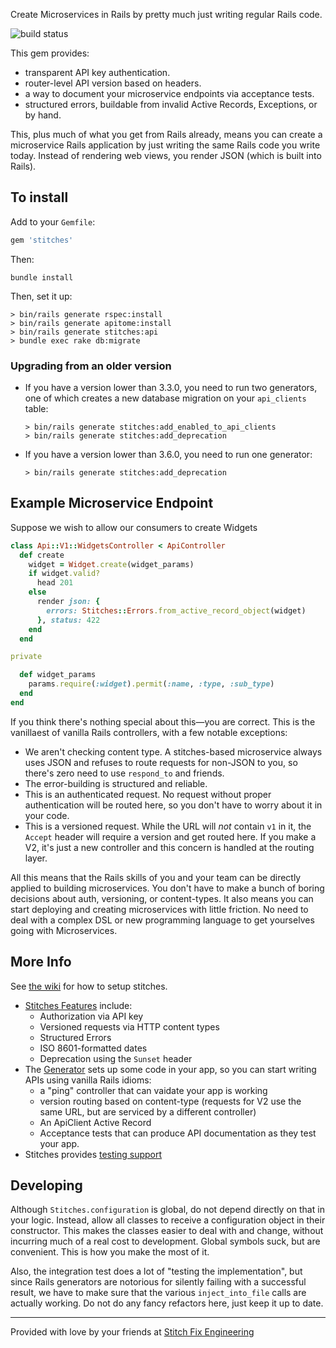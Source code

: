 Create Microservices in Rails by pretty much just writing regular Rails code.

![build status](https://travis-ci.org/stitchfix/stitches.svg?branch=master)

This gem provides:

* transparent API key authentication.
* router-level API version based on headers.
* a way to document your microservice endpoints via acceptance tests.
* structured errors, buildable from invalid Active Records, Exceptions, or by hand.

This, plus much of what you get from Rails already, means you can create a microservice Rails application by just writing the
same Rails code you write today.  Instead of rendering web views, you render JSON (which is built into Rails).

## To install

Add to your `Gemfile`:

```ruby
gem 'stitches'
```

Then:

```
bundle install
```

Then, set it up:

```
> bin/rails generate rspec:install
> bin/rails generate apitome:install
> bin/rails generate stitches:api
> bundle exec rake db:migrate
```

### Upgrading from an older version

* If you have a version lower than 3.3.0, you need to run two generators, one of which creates a new database migration on your
`api_clients` table:

  ```
  > bin/rails generate stitches:add_enabled_to_api_clients
  > bin/rails generate stitches:add_deprecation
  ```
* If you have a version lower than 3.6.0, you need to run one generator:

  ```
  > bin/rails generate stitches:add_deprecation
  ```

## Example Microservice Endpoint

Suppose we wish to allow our consumers to create Widgets

```ruby
class Api::V1::WidgetsController < ApiController
  def create
    widget = Widget.create(widget_params)
    if widget.valid?
      head 201
    else
      render json: { 
        errors: Stitches::Errors.from_active_record_object(widget) 
      }, status: 422
    end
  end

private

  def widget_params
    params.require(:widget).permit(:name, :type, :sub_type)
  end
end
```

If you think there's nothing special about this—you are correct.  This is the vanillaest of vanilla Rails controllers, with a few
notable exceptions:

* We aren't checking content type.  A stitches-based microservice always uses JSON and refuses to route requests for non-JSON to
you, so there's zero need to use `respond_to` and friends.
* The error-building is structured and reliable.
* This is an authenticated request.  No request without proper authentication will be routed here, so you don't have to worry
about it in your code.
* This is a versioned request.  While the URL will *not* contain `v1` in it, the `Accept` header will require a version and get
routed here.  If you make a V2, it's just a new controller and this concern is handled at the routing layer.

All this means that the Rails skills of you and your team can be directly applied to building microservices.  You don't have to make a bunch of boring decisions about auth, versioning, or content-types.  It also means you can start deploying and creating microservices with little friction.  No need to deal with a complex DSL or new programming language to get yourselves going with Microservices.

## More Info

See [the wiki](https://github.com/stitchfix/stitches/wiki/Setup) for how to setup stitches.

* [Stitches Features](https://github.com/stitchfix/stitches/wiki/Features-of-Stitches) include:
  - Authorization via API key
  - Versioned requests via HTTP content types
  - Structured Errors
  - ISO 8601-formatted dates
  - Deprecation using the `Sunset` header
* The [Generator](https://github.com/stitchfix/stitches/wiki/Generator) sets up some code in your app, so you can start writing
APIs using vanilla Rails idioms:
  - a "ping" controller that can vaidate your app is working
  - version routing based on content-type (requests for V2 use the same URL, but are serviced by a different controller)
  - An ApiClient Active Record
  - Acceptance tests that can produce API documentation as they test your app.
* Stitches provides [testing support](https://github.com/stitchfix/stitches/wiki/Testing)


## Developing

Although `Stitches.configuration` is global, do not depend directly on that in your logic.  Instead, allow all classes to receive a configuration object in their constructor.  This makes the classes easier to deal with and change, without incurring much of a real cost to development.  Global symbols suck, but are convenient.  This is how you make the most of it.

Also, the integration test does a lot of "testing the implementation", but since Rails generators are notorious for silently
failing with a successful result, we have to make sure that the various `inject_into_file` calls are actually working.  Do not do
any fancy refactors here, just keep it up to date.

---

Provided with love by your friends at [Stitch Fix Engineering](http://technology.stitchfix.com)
